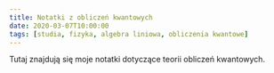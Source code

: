 ```yaml
---
title: Notatki z obliczeń kwantowych
date: 2020-03-07T10:00:00
tags: [studia, fizyka, algebra liniowa, obliczenia kwantowe]
---
```

Tutaj znajdują się moje notatki dotyczące teorii obliczeń kwantowych.
